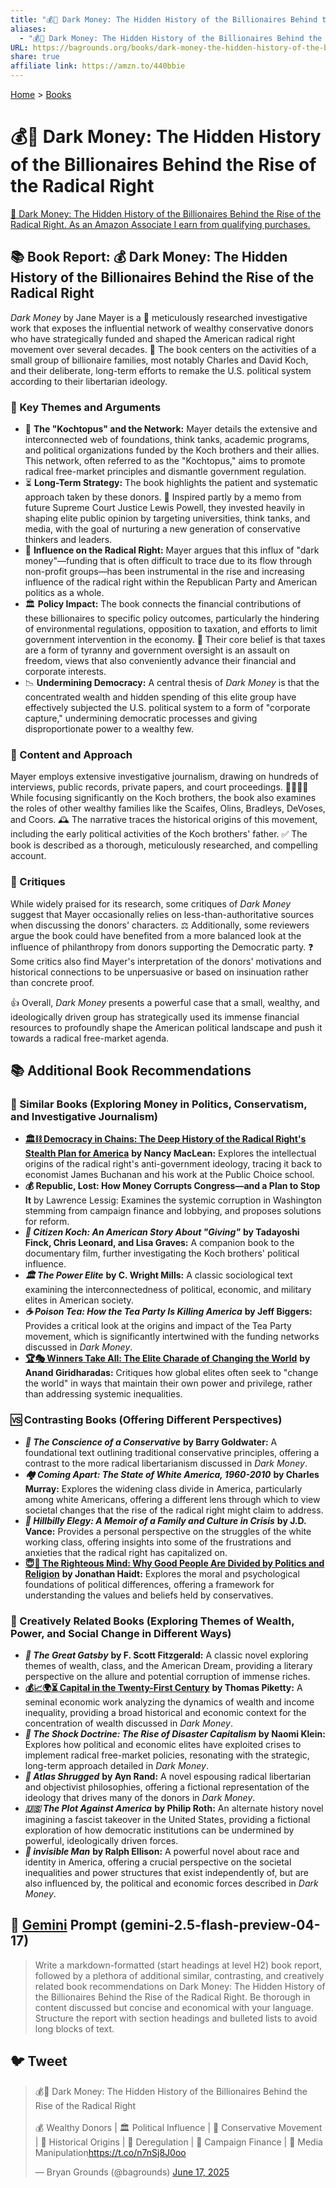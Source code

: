 ```yaml
---
title: "💰🤫 Dark Money: The Hidden History of the Billionaires Behind the Rise of the Radical Right"
aliases:
  - "💰🤫 Dark Money: The Hidden History of the Billionaires Behind the Rise of the Radical Right"
URL: https://bagrounds.org/books/dark-money-the-hidden-history-of-the-billionaires-behind-the-rise-of-the-radical-right
share: true
affiliate link: https://amzn.to/440bbie
---
```

[Home](../index.md) > [Books](./index.md)  
# 💰🤫 Dark Money: The Hidden History of the Billionaires Behind the Rise of the Radical Right  
[🛒 Dark Money: The Hidden History of the Billionaires Behind the Rise of the Radical Right. As an Amazon Associate I earn from qualifying purchases.](https://amzn.to/440bbie)  
  
## 📚 Book Report: 💰 Dark Money: The Hidden History of the Billionaires Behind the Rise of the Radical Right  
  
*Dark Money* by Jane Mayer is a 🔎 meticulously researched investigative work that exposes the influential network of wealthy conservative donors who have strategically funded and shaped the American radical right movement over several decades. 📖 The book centers on the activities of a small group of billionaire families, most notably Charles and David Koch, and their deliberate, long-term efforts to remake the U.S. political system according to their libertarian ideology.  
  
### 🔑 Key Themes and Arguments  
  
* 🐙 **The "Kochtopus" and the Network:** Mayer details the extensive and interconnected web of foundations, think tanks, academic programs, and political organizations funded by the Koch brothers and their allies. This network, often referred to as the "Kochtopus," aims to promote radical free-market principles and dismantle government regulation.  
* ⏳ **Long-Term Strategy:** The book highlights the patient and systematic approach taken by these donors. 📜 Inspired partly by a memo from future Supreme Court Justice Lewis Powell, they invested heavily in shaping elite public opinion by targeting universities, think tanks, and media, with the goal of nurturing a new generation of conservative thinkers and leaders.  
* 💸 **Influence on the Radical Right:** Mayer argues that this influx of "dark money"—funding that is often difficult to trace due to its flow through non-profit groups—has been instrumental in the rise and increasing influence of the radical right within the Republican Party and American politics as a whole.  
* 🏛️ **Policy Impact:** The book connects the financial contributions of these billionaires to specific policy outcomes, particularly the hindering of environmental regulations, opposition to taxation, and efforts to limit government intervention in the economy. 🚫 Their core belief is that taxes are a form of tyranny and government oversight is an assault on freedom, views that also conveniently advance their financial and corporate interests.  
* 📉 **Undermining Democracy:** A central thesis of *Dark Money* is that the concentrated wealth and hidden spending of this elite group have effectively subjected the U.S. political system to a form of "corporate capture," undermining democratic processes and giving disproportionate power to a wealthy few.  
  
### 📝 Content and Approach  
  
Mayer employs extensive investigative journalism, drawing on hundreds of interviews, public records, private papers, and court proceedings. 👨‍💼👩‍💼 While focusing significantly on the Koch brothers, the book also examines the roles of other wealthy families like the Scaifes, Olins, Bradleys, DeVoses, and Coors. 🕰️ The narrative traces the historical origins of this movement, including the early political activities of the Koch brothers' father. ✅ The book is described as a thorough, meticulously researched, and compelling account.  
  
### 🤔 Critiques  
  
While widely praised for its research, some critiques of *Dark Money* suggest that Mayer occasionally relies on less-than-authoritative sources when discussing the donors' characters. ⚖️ Additionally, some reviewers argue the book could have benefited from a more balanced look at the influence of philanthropy from donors supporting the Democratic party. ❓ Some critics also find Mayer's interpretation of the donors' motivations and historical connections to be unpersuasive or based on insinuation rather than concrete proof.  
  
👍 Overall, *Dark Money* presents a powerful case that a small, wealthy, and ideologically driven group has strategically used its immense financial resources to profoundly shape the American political landscape and push it towards a radical free-market agenda.  
  
## 📚 Additional Book Recommendations  
  
### 🤝 Similar Books (Exploring Money in Politics, Conservatism, and Investigative Journalism)  
  
* **[🏛️⛓️ Democracy in Chains: The Deep History of the Radical Right's Stealth Plan for America](./democracy-in-chains-the-deep-history-of-the-radical-rights-stealth-plan-for-america.md)** **by Nancy MacLean:** Explores the intellectual origins of the radical right's anti-government ideology, tracing it back to economist James Buchanan and his work at the Public Choice school.  
* **💰 Republic, Lost: How Money Corrupts Congress—and a Plan to Stop It** by Lawrence Lessig: Examines the systemic corruption in Washington stemming from campaign finance and lobbying, and proposes solutions for reform.  
* ***🎥 Citizen Koch: An American Story About "Giving"*** **by Tadayoshi Finck, Chris Leonard, and Lisa Graves:** A companion book to the documentary film, further investigating the Koch brothers' political influence.  
* ***🏛️ The Power Elite*** **by C. Wright Mills:** A classic sociological text examining the interconnectedness of political, economic, and military elites in American society.  
* ***☕ Poison Tea: How the Tea Party Is Killing America*** **by Jeff Biggers:** Provides a critical look at the origins and impact of the Tea Party movement, which is significantly intertwined with the funding networks discussed in *Dark Money*.  
* **[🏆🎭 Winners Take All: The Elite Charade of Changing the World](./winners-take-all-the-elite-charade-of-changing-the-world.md)** **by Anand Giridharadas:** Critiques how global elites often seek to "change the world" in ways that maintain their own power and privilege, rather than addressing systemic inequalities.  
  
### 🆚 Contrasting Books (Offering Different Perspectives)  
  
* ***📜 The Conscience of a Conservative*** **by Barry Goldwater:** A foundational text outlining traditional conservative principles, offering a contrast to the more radical libertarianism discussed in *Dark Money*.  
* ***🏘️ Coming Apart: The State of White America, 1960-2010*** **by Charles Murray:** Explores the widening class divide in America, particularly among white Americans, offering a different lens through which to view societal changes that the rise of the radical right might claim to address.  
* ***🌄 Hillbilly Elegy: A Memoir of a Family and Culture in Crisis*** **by J.D. Vance:** Provides a personal perspective on the struggles of the white working class, offering insights into some of the frustrations and anxieties that the radical right has capitalized on.  
* **[😇🧠 The Righteous Mind: Why Good People Are Divided by Politics and Religion](./the-righteous-mind.md)** **by Jonathan Haidt:** Explores the moral and psychological foundations of political differences, offering a framework for understanding the values and beliefs held by conservatives.  
  
### 🎨 Creatively Related Books (Exploring Themes of Wealth, Power, and Social Change in Different Ways)  
  
* ***🎩 The Great Gatsby*** **by F. Scott Fitzgerald:** A classic novel exploring themes of wealth, class, and the American Dream, providing a literary perspective on the allure and potential corruption of immense riches.  
* **[💰📈🌍⏳ Capital in the Twenty-First Century](./capital-in-the-twenty-first-century.md)** **by Thomas Piketty:** A seminal economic work analyzing the dynamics of wealth and income inequality, providing a broad historical and economic context for the concentration of wealth discussed in *Dark Money*.  
* ***🚨 The Shock Doctrine: The Rise of Disaster Capitalism*** **by Naomi Klein:** Explores how political and economic elites have exploited crises to implement radical free-market policies, resonating with the strategic, long-term approach detailed in *Dark Money*.  
* ***🗽 Atlas Shrugged*** **by Ayn Rand:** A novel espousing radical libertarian and objectivist philosophies, offering a fictional representation of the ideology that drives many of the donors in *Dark Money*.  
* ***🇺🇸 The Plot Against America*** **by Philip Roth:** An alternate history novel imagining a fascist takeover in the United States, providing a fictional exploration of how democratic institutions can be undermined by powerful, ideologically driven forces.  
* ***👤 invisible Man*** **by Ralph Ellison:** A powerful novel about race and identity in America, offering a crucial perspective on the societal inequalities and power structures that exist independently of, but are also influenced by, the political and economic forces described in *Dark Money*.  
  
## 💬 [Gemini](../software/gemini.md) Prompt (gemini-2.5-flash-preview-04-17)  
> Write a markdown-formatted (start headings at level H2) book report, followed by a plethora of additional similar, contrasting, and creatively related book recommendations on Dark Money: The Hidden History of the Billionaires Behind the Rise of the Radical Right. Be thorough in content discussed but concise and economical with your language. Structure the report with section headings and bulleted lists to avoid long blocks of text.  
  
## 🐦 Tweet  
<blockquote class="twitter-tweet" data-theme="dark"><p lang="en" dir="ltr">💰🤫 Dark Money: The Hidden History of the Billionaires Behind the Rise of the Radical Right<br><br>💰 Wealthy Donors | 🏛️ Political Influence | 📢 Conservative Movement | 📜 Historical Origins | 🚫 Deregulation | 💸 Campaign Finance | 📰 Media Manipulation<a href="https://t.co/n7nSj8J0oo">https://t.co/n7nSj8J0oo</a></p>&mdash; Bryan Grounds (@bagrounds) <a href="https://twitter.com/bagrounds/status/1934780463702528103?ref_src=twsrc%5Etfw">June 17, 2025</a></blockquote> <script async src="https://platform.twitter.com/widgets.js" charset="utf-8"></script>